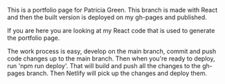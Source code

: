 This is a portfolio page for Patricia Green. 
This branch is made with React and then the built version is deployed on my gh-pages and published. 

If you are here you are looking at my React code that is used to generate the portfolio page.

The work process is easy, develop on the main branch, commit and push code changes up to the main branch. Then when you're ready to deploy, run 'npm run deploy'. That will build and push all the changes to the gh-pages branch. Then Netlify will pick up the changes and deploy them.